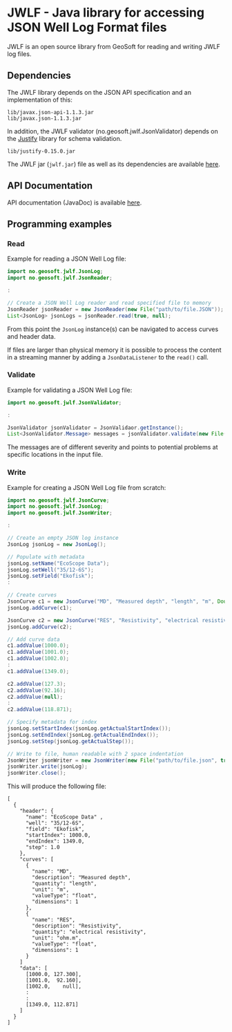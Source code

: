 # JWLF - Java library for accessing JSON Well Log Format files

JWLF is an open source library from GeoSoft for reading and writing JWLF log files.


## Dependencies

The JWLF library depends on the JSON API specification and an implementation of this:

```
lib/javax.json-api-1.1.3.jar
lib/javax.json-1.1.3.jar
```

In addition, the JWLF validator (no.geosoft.jwlf.JsonValidator) depends on the
[Justify](https://github.com/leadpony/justify) library for schema validation.

```
lib/justify-0.15.0.jar
```

The JWLF jar (```jwlf.jar```) file as well as its dependencies are available
[here](https://github.com/JSONWellLogFormat/JSONWellLogFormat/tree/master/Java/lib).


## API Documentation

API documentation (JavaDoc) is available [here](https://jsonwelllogformat.github.io/jwlf/javadoc/index.html).


## Programming examples

### Read

Example for reading a JSON Well Log file:

```java
import no.geosoft.jwlf.JsonLog;
import no.geosoft.jwlf.JsonReader;

:

// Create a JSON Well Log reader and read specified file to memory
JsonReader jsonReader = new JsonReader(new File("path/to/file.JSON"));
List<JsonLog> jsonLogs = jsonReader.read(true, null);
```

From this point the `JsonLog` instance(s) can be navigated to access curves
and header data.

If files are larger than physical memory it is possible to process the content
in a streaming manner by adding a `JsonDataListener` to the `read()` call.


### Validate

Example for validating a JSON Well Log file:

```java
import no.geosoft.jwlf.JsonValidator;

:

JsonValidator jsonValidator = JsonValidaor.getInstance();
List<JsonValidator.Message> messages = jsonValidator.validate(new File("path/to/file.JSON"));
```

The messages are of different severity and points to potential
problems at specific locations in the input file.


### Write

Example for creating a JSON Well Log file from scratch:

```java
import no.geosoft.jwlf.JsonCurve;
import no.geosoft.jwlf.JsonLog;
import no.geosoft.jwlf.JsonWriter;

:

// Create an empty JSON log instance
JsonLog jsonLog = new JsonLog();

// Populate with metadata
jsonLog.setName("EcoScope Data");
jsonLog.setWell("35/12-6S");
jsonLog.setField("Ekofisk");
:

// Create curves
JsonCurve c1 = new JsonCurve("MD", "Measured depth", "length", "m", Double.class, 1);
jsonLog.addCurve(c1);

JsonCurve c2 = new JsonCurve("RES", "Resistivity", "electrical resistivity", "ohm.m", Double.class, 1);
jsonLog.addCurve(c2);

// Add curve data
c1.addValue(1000.0);
c1.addValue(1001.0);
c1.addValue(1002.0);
:
c1.addValue(1349.0);

c2.addValue(127.3);
c2.addValue(92.16);
c2.addValue(null);
:
c2.addValue(118.871);

// Specify metadata for index
jsonLog.setStartIndex(jsonLog.getActualStartIndex());
jsonLog.setEndIndex(jsonLog.getActualEndIndex());
jsonLog.setStep(jsonLog.getActualStep());

// Write to file, human readable with 2 space indentation
JsonWriter jsonWriter = new JsonWriter(new File("path/to/file.json", true, 2);
jsonWriter.write(jsonLog);
jsonWriter.close();
```

This will produce the following file:

```
[
  {
    "header": {
      "name": "EcoScope Data" ,
      "well": "35/12-6S",
      "field": "Ekofisk",
      "startIndex": 1000.0,
      "endIndex": 1349.0,
      "step": 1.0
    },
    "curves": [
      {
        "name": "MD",
        "description": "Measured depth",
        "quantity": "length",
        "unit": "m",
        "valueType": "float",
        "dimensions": 1
      },
      {
        "name": "RES",
        "description": "Resistivity",
        "quantity": "electrical resistivity",
        "unit": "ohm.m",
        "valueType": "float",
        "dimensions": 1
      }
    ]
    "data": [
      [1000.0, 127.300],
      [1001.0,  92.160],
      [1002.0,    null],
      :
      :
      [1349.0, 112.871]
    ]
  }
]
```
